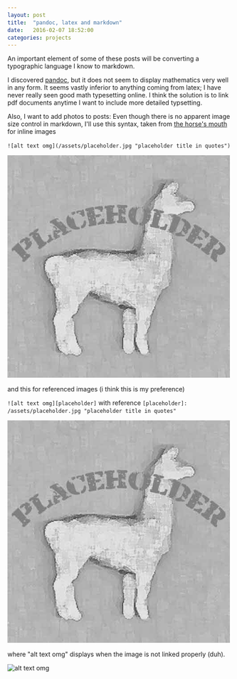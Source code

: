 ```yaml
---
layout: post
title:  "pandoc, latex and markdown"
date:   2016-02-07 18:52:00
categories: projects
---
```

An important element of some of these posts will be converting a typographic language I know to markdown.

I discovered [pandoc][pandoc], but it does not seem to display mathematics very well in any form. It seems 
vastly inferior to anything coming from latex; I have never really seen good math typesetting online. I 
think the solution is to link pdf documents anytime I want to include more detailed typsetting.


Also, I want to add photos to posts: Even though there is no apparent image size control in markdown,
I'll use this syntax, taken from [the horse's mouth][df] for inline images 

`![alt text omg](/assets/placeholder.jpg "placeholder title in quotes")`

![alt text omg](/assets/placeholder.jpg "placeholder title in quotes")

and this for referenced images (i think this is my preference)

`![alt text omg][placeholder]` with reference `[placeholder]: /assets/placeholder.jpg "placeholder title in quotes"`

![alt text omg][placeholder]

where "alt text omg" displays when the image is not linked properly (duh).

![alt text omg](/assets/placeholde.jpg "placeholder title in quotes")



[pandoc]: http://pandoc.org/

[placeholder]: /assets/placeholder.jpg "placeholder title in quotes"

[df]: http://daringfireball.net/projects/markdown/syntax